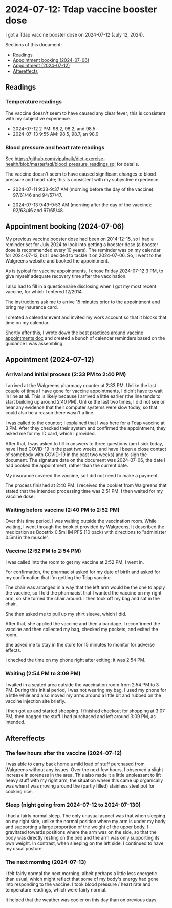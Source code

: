 # 2024-07-12: Tdap vaccine booster dose

I got a Tdap vaccine booster dose on 2024-07-12 (July 12, 2024).

Sections of this document:

* [Readings](#readings)
* [Appointment booking (2024-07-06)](#appointment-booking-2024-07-06)
* [Appointment (2024-07-12)](#appointment-2024-07-12)
* [Aftereffects](#aftereffects)

## Readings

### Temperature readings

The vaccine doesn't seem to have caused any clear fever; this is
consistent with my subjective experience.

* 2024-07-12 2 PM: 98.2, 98.2, and 98.5
* 2024-07-13 9:55 AM: 98.5, 98.7, an 98.9

### Blood pressure and heart rate readings

See
https://github.com/vipulnaik/diet-exercise-health/blob/master/sql/blood_pressure_readings.sql
for details.

The vaccine doesn't seem to have caused significant changes to blood
pressure and heart rate; this is consistent with my subjective
experience.

* 2024-07-11 9:33-9:37 AM (morning before the day of the vaccine):
  97/61/46 and 94/57/47.

* 2024-07-13 9:49-9:53 AM (morning after the day of the vaccine):
  92/63/46 and 97/65/48.

## Appointment booking (2024-07-06)

My previous vaccine booster dose had been on 2014-12-15, so I had a
reminder set for July 2024 to look into getting a booster dose (a
booster dose is recommended every 10 years). The reminder was on my
calendar for 2024-07-13, but I decided to tackle it on 2024-07-06. So,
I went to the Walgreens website and booked the appointment.

As is typical for vaccine appointments, I chose Friday 2024-07-12 3
PM, to give myself adequate recovery time after the vaccination.

I also had to fill in a questionnaire disclosing when I got my most
recent vaccine, for which I entered 12/2014.

The instructions ask me to arrive 15 minutes prior to the appointment
and bring my insurance card.

I created a calendar event and invited my work account so that it
blocks that time on my calendar.

Shortly after this, I wrote down the [best practices around vaccine
appointments
doc](https://github.com/vipulnaik/diet-exercise-health/blob/master/best-practices/best-practices-around-vaccine-appointments.md)
and created a bunch of calendar reminders based on the guidance I was
assembling.

## Appointment (2024-07-12)

### Arrival and initial process (2:33 PM to 2:40 PM)

I arrived at the Walgreens pharmacy counter at 2:33 PM. Unlike the
last couple of times I have gone for vaccine appointments, I didn't
have to wait in line at all. This is likely because I arrived a little
earlier (the line tends to start building up around 2:40 PM). Unlike
the last two times, I did not see or hear any evidence that their
computer systems were slow today, so that could also be a reason there
wasn't a line.

I was called to the counter; I explained that I was here for a Tdap
vaccine at 3 PM. After they checked their system and confirmed the
appointment, they asked me for my ID card, which I provided.

After that, I was asked to fill in answers to three questions (am I
sick today, have I had COVID-19 in the past two weeks, and have I been
a close contact of somebody with COVID-19 in the past two weeks) and
to sign the document. The signature date on the document was
2024-07-06, the date I had booked the appointment, rather than the
current date.

My insurance covered the vaccine, so I did not need to make
a payment.

The process finished at 2:40 PM. I received the booklet from Walgreens
that stated that the intended processing time was 2:51 PM. I then
waited for my vaccine dose.

### Waiting before vaccine (2:40 PM to 2:52 PM)

Over this time period, I was waiting outside the vaccination
room. While waiting, I went through the booklet provided by
Walgreens. It described the medication as Boostrix 0.5ml IM PFS (10
pack) with directions to "administer 0.5ml in the muscle".

### Vaccine (2:52 PM to 2:54 PM)

I was called into the room to get my vaccine at 2:52 PM. I went
in.

For confirmation, the pharmacist asked for my date of birth and asked
for my confirmation that I'm getting the Tdap vaccine.

The chair was arranged in a way that the left arm would be the one to
apply the vaccine, so I told the pharmacist that I wanted the vaccine
on my right arm, so she turned the chair around. I then took off my
bag and sat in the chair.

She then asked me to pull up my shirt sleeve, which I did.

After that, she applied the vaccine and then a bandage. I reconfirmed
the vaccine and then collected my bag, checked my pockets, and exited
the room.

She asked me to stay in the store for 15 minutes to monitor for
adverse effects.

I checked the time on my phone right after exiting; it was 2:54 PM.

### Waiting (2:54 PM to 3:09 PM)

I waited in a seated area outside the vaccination room from 2:54 PM to
3 PM. During this initial period, I was not wearing my bag. I used my
phone for a little while and also moved my arms around a little bit
and rubbed on the vaccine injection site briefly.

I then got up and started shopping. I finished checkout for
shopping at 3:07 PM, then bagged the stuff I had purchased and left
around 3:09 PM, as intended.

## Aftereffects

### The few hours after the vaccine (2024-07-12)

I was able to carry back home a mild load of stuff purchased from
Walgreens without any issues. Over the next few hours, I observed a
slight increase in soreness in the area. This also made it a little
unpleasant to lift heavy stuff with my right arm; the situation where
this came up organically was when I was moving around the (partly
filled) stainless steel pot for cooking rice.

### Sleep (night going from 2024-07-12 to 2024-07-130)

I had a fairly normal sleep. The only unusual aspect was that when
sleeping on my right side, unlike the normal position where my arm is
under my body and supporting a large proportion of the weight of the
upper body, I gravitated towards positions where the arm was on the
side, so that the body was directly resting on the bed and the arm was
only supporting its own weight. In contrast, when sleeping on the left
side, I continued to have my usual posture.

### The next morning (2024-07-13)

I felt fairly normal the next morning, albeit perhaps a little less
energetic than usual, which might reflect that some of my body's
energy had gone into responding to the vaccine. I took blood pressure
/ heart rate and temperature readings, which were fairly normal.

It helped that the weather was cooler on this day than on previous
days.
